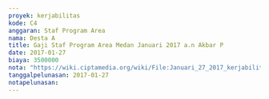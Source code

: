```yaml
---
proyek: kerjabilitas
kode: C4
anggaran: Staf Program Area
nama: Desta A
title: Gaji Staf Program Area Medan Januari 2017 a.n Akbar P
date: 2017-01-27
biaya: 3500000
nota: "https://wiki.ciptamedia.org/wiki/File:Januari_27_2017_kerjabilitas_C4_staf_area_medan_akbar481.jpg"
tanggalpelunasan: 2017-01-27
notapelunasan:
---
```

